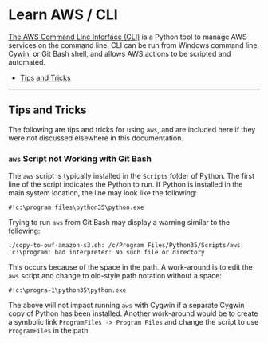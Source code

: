 # Learn AWS / CLI

[The AWS Command Line Interface (CLI)](https://aws.amazon.com/cli/) is a Python tool to manage AWS services on the command line.
CLI can be run from Windows command line, Cywin, or Git Bash shell, and allows AWS actions to
be scripted and automated.

* [Tips and Tricks](#tips-and-tricks)

-------

## Tips and Tricks ##

The following are tips and tricks for using `aws`,
and are included here if they were not discussed elsewhere in this documentation.

### `aws` Script not Working with Git Bash ###

The `aws` script is typically installed in the `Scripts` folder of Python.
The first line of the script indicates the Python to run.
If Python is installed in the main system location, the line may look like the following:

```
#!c:\program files\python35\python.exe
```

Trying to run `aws` from Git Bash may display a warning similar to the following:

```
./copy-to-owf-amazon-s3.sh: /c/Program Files/Python35/Scripts/aws: 'c:\program: bad interpreter: No such file or directory
```

This occurs because of the space in the path.  A work-around is to edit the `aws` script and change to old-style path notation without a space:
```
#!c:\progra~1\python35\python.exe
```
The above will not impact running `aws` with Cygwin if a separate Cygwin copy of Python has been installed.
Another work-around would be to create a symbolic link `ProgramFiles -> Program Files` and change the script to use `ProgramFiles` in the path.
